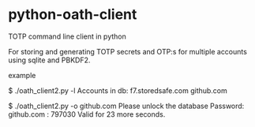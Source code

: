 # python-oath-client
TOTP command line client in python

For storing and generating TOTP secrets and OTP:s for multiple accounts using sqlite and PBKDF2.


example

$ ./oath_client2.py -l
Accounts in db:
f7.storedsafe.com
github.com

$ ./oath_client2.py -o github.com
Please unlock the database
Password:
github.com : 797030
Valid for 23 more seconds.
